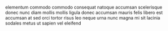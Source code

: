 elementum commodo commodo consequat natoque accumsan scelerisque donec nunc diam
mollis mollis ligula donec accumsan mauris felis libero est accumsan at sed
orci tortor risus leo neque urna nunc magna mi sit lacinia sodales metus ut
sapien vel eleifend
